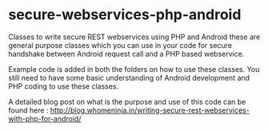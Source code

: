 # secure-webservices-php-android
Classes to write secure REST webservices using PHP and Android
these are general purpose classes which you can use in your code for secure handshake between Android request call and a PHP based webservice.

Example code is added in both the folders on how to use these classes. You still need to have some basic understanding of Android development and PHP coding to use these classes.

A detailed blog post on what is the purpose and use of this code can be found here : http://blog.whomeninja.in/writing-secure-rest-webservices-with-php-for-android/
